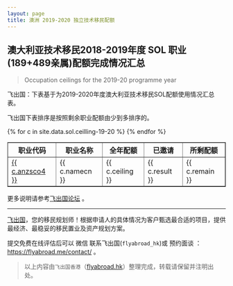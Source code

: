 ```yaml
---
layout: page
title: 澳洲 2019-2020 独立技术移民配额
---
```


## 澳大利亚技术移民2018-2019年度 SOL 职业(189+489亲属)配额完成情况汇总

>Occupation ceilings for the 2019-20 programme year

飞出国：下表基于为2019-2020年度澳大利亚技术移民SOL配额使用情况汇总表。

飞出国下表排序是按照剩余职业配额由少到多排序的。

<table border = "1" cellpadding="1" cellspacing="0">
<tr>
<th>职业代码</th>
<th>职业名称</th>
<th>全年配额</th>
<th>已邀请</th>
<th>所剩配额</th>
</tr>
{% for c in site.data.sol.ceilling-19-20 %}
<tr>
<td> <a href="http://bbs.fcgvisa.com/t/topic/{{ c.bbsid }}" target="_blank">{{ c.anzsco4 }}</a> </td>
<td> {{ c.namecn }} </td>
<td> {{ c.ceiling }} </td>
<td> {{ c.result }} </td>
<td> {{ c.remain }} </td>
</tr>
{% endfor %}
</table>

更多说明请参考<a href="https://bbs.fcgvisa.com/t/2019-2020-skillselect-eoi-189-489/33252/" target="blank">飞出国论坛</a> 。

---

[飞出国](https://my.flyabroad.io)，您的移民规划师！根据申请人的具体情况为客户甄选最合适的项目，提供最经济、最稳妥的移民置业及资产规划方案。

提交免费在线评估后可以 微信 联系飞出国(`flyabroad_hk`)或 预约面谈 ： https://flyabroad.me/contact/ 。

> 以上内容由`飞出国香港`（<a href="http://flyabroad.hk/" target="_blank">flyabroad.hk</a>）整理完成，转载请保留并注明出处。